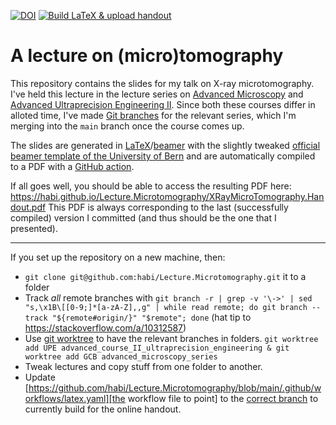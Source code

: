 [![DOI](https://zenodo.org/badge/162259004.svg)](https://zenodo.org/badge/latestdoi/162259004) [![Build LaTeX & upload handout](https://github.com/habi/Lecture.Microtomography/actions/workflows/latex.yaml/badge.svg)](https://github.com/habi/Lecture.Microtomography/actions/workflows/latex.yaml)

# A lecture on (micro)tomography

This repository contains the slides for my talk on X-ray microtomography.
I've held this lecture in the lecture series on [Advanced Microscopy](https://www.mic.unibe.ch/studies/lecture_series_on_advanced_microscopy/) and [Advanced Ultraprecision Engineering II](https://www.philnat.unibe.ch/studies/study_programs/master_s_in_precision_engineering/index_eng.html).
Since both these courses differ in alloted time, I've made [Git branches](https://github.com/habi/Lecture.Microtomography/branches) for the relevant series, which I'm merging into the `main` branch once the course comes up.

The slides are generated in [LaTeX](https://www.latex-project.org/)/[beamer](https://bitbucket.org/rivanvx/beamer/wiki/Home) with the slightly tweaked [official beamer template of the University of Bern](http://intern.unibe.ch/dienstleistungen/corporate_design_und_vorlagen/praesentationen/index_ger.html) and are automatically compiled to a PDF with a [GitHub action](https://github.com/xu-cheng/latex-action).

If all goes well, you should be able to access the resulting PDF here: https://habi.github.io/Lecture.Microtomography/XRayMicroTomography.Handout.pdf
This PDF is always corresponding to the last (successfully compiled) version I committed (and thus should be the one that I presented).

----

If you set up the repository on a new machine, then:
- `git clone git@github.com:habi/Lecture.Microtomography.git` it to a folder
- Track *all* remote branches with `git branch -r | grep -v '\->' | sed "s,\x1B\[[0-9;]*[a-zA-Z],,g" | while read remote; do git branch --track "${remote#origin/}" "$remote"; done` (hat tip to https://stackoverflow.com/a/10312587)
- Use [git worktree](https://git-scm.com/docs/git-worktree) to have the relevant branches in folders. `git worktree add UPE advanced_course_II_ultraprecision_engineering & git worktree add GCB advanced_microscopy_series`
- Tweak lectures and copy stuff from one folder to another.
- Update [https://github.com/habi/Lecture.Microtomography/blob/main/.github/workflows/latex.yaml][the workflow file to point] to the [correct branch](https://github.com/habi/Lecture.Microtomography/branches) to currently build for the online handout.
